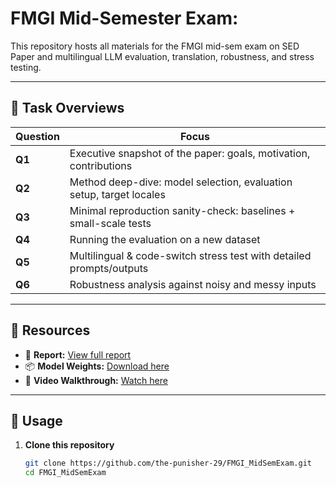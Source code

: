# FMGI Mid-Semester Exam:

This repository hosts all materials for the FMGI mid-sem exam on SED Paper and  multilingual LLM evaluation, translation, robustness, and stress testing.

---

## 🧭 Task Overviews

| Question | Focus |
|----------|-------|
| **Q1** | Executive snapshot of the paper: goals, motivation, contributions |
| **Q2** | Method deep-dive: model selection, evaluation setup, target locales |
| **Q3** | Minimal reproduction sanity-check: baselines + small-scale tests |
| **Q4** | Running the evaluation on a new dataset |
| **Q5** | Multilingual & code-switch stress test with detailed prompts/outputs |
| **Q6** | Robustness analysis against noisy and messy inputs |

---

## 🔗 Resources

- 📑 **Report:** [View full report](https://drive.google.com/file/d/1eAwpvP-_7qmtjqpw-TCtNRrUHYGPfC--/view?usp=sharing)  
- 📦 **Model Weights:** [Download here](https://drive.google.com/drive/folders/1-giXbO570sjJ79nAgqB3IlTUGv9GXvW6?usp=sharing)  
- 🎥 **Video Walkthrough:** [Watch here](https://drive.google.com/file/d/1Z5nXGhPACR9IjjheArzIENTHROTys9HX/view?usp=sharing)  
---

## 🚀 Usage

1. **Clone this repository**
   ```bash
   git clone https://github.com/the-punisher-29/FMGI_MidSemExam.git
   cd FMGI_MidSemExam
